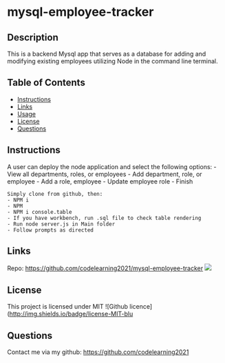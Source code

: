 # mysql-employee-tracker

## Description 
This is a backend Mysql app that serves as a database for adding and modifying existing employees utilizing Node in the command line terminal.

  ## Table of Contents
  * [Instructions](#instructions)
  * [Links](#links)
  * [Usage](#usage)
  * [License](#license)
  * [Questions](#questions)
  
  ## Instructions 
  A user can deploy the node application and select the following options:
    - View all departments, roles, or employees
    - Add department, role, or employee
    - Add a role, employee
    - Update employee role
    - Finish

    Simply clone from github, then:
    - NPM i
    - NPM
    - NPM i console.table
    - If you have workbench, run .sql file to check table rendering
    - Run node server.js in Main folder
    - Follow prompts as directed 

  ## Links 
 Repo: https://github.com/codelearning2021/mysql-employee-tracker
  <img src="https://github.com/codelearning2021/mysql-employee-tracker/blob/main/Assets/employee%20sql%20tracker.gif">

  ## License 
  This project is licensed under MIT
  ![Github licence](http://img.shields.io/badge/license-MIT-blu

  ## Questions
  Contact me via my github: https://github.com/codelearning2021